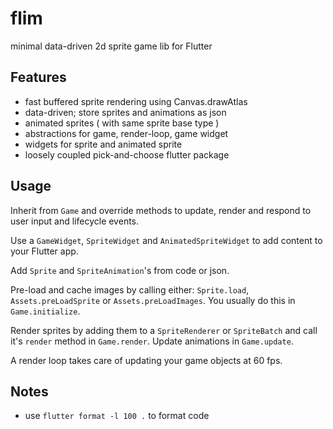 # flim

minimal data-driven 2d sprite game lib for Flutter

## Features

- fast buffered sprite rendering using Canvas.drawAtlas
- data-driven; store sprites and animations as json
- animated sprites ( with same sprite base type )
- abstractions for game, render-loop, game widget
- widgets for sprite and animated sprite
- loosely coupled pick-and-choose flutter package

## Usage

Inherit from `Game` and override methods to update, render and respond to user 
input and lifecycle events.

Use a `GameWidget`, `SpriteWidget` and `AnimatedSpriteWidget` to add content to 
your Flutter app.

Add `Sprite` and `SpriteAnimation`'s from code or json.

Pre-load and cache images by calling either: `Sprite.load`, 
`Assets.preLoadSprite` or `Assets.preLoadImages`. You usually do this in 
`Game.initialize`.

Render sprites by adding them to a `SpriteRenderer` or `SpriteBatch` and call 
it's `render` method in `Game.render`. Update animations in `Game.update`.

A render loop takes care of updating your game objects at 60 fps.

## Notes

- use `flutter format -l 100 .` to format code
